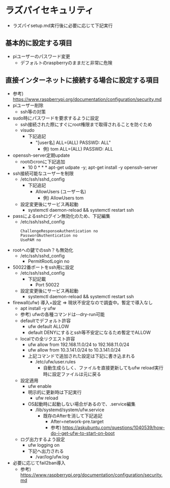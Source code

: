 # ラズパイセキュリティ

* ラズパイsetup.md実行後に必要に応じて下記実行

## 基本的に設定する項目

* piユーザーのパスワード変更
  * デフォルトのraspberryのままだと非常に危険

## 直接インターネットに接続する場合に設定する項目

* 参考) https://www.raspberrypi.org/documentation/configuration/security.md
* piユーザー削除
  * ssh等の対策
* sudo時にパスワードを要求するように設定
  * ssh接続された際にすぐにroot権限まで取得されることを防ぐため
  * visudo
    * 下記追記
      * "[user名] ALL=(ALL) PASSWD: ALL"
        * 例) tom ALL=(ALL) PASSWD: ALL
* openssh-server定期update
  * rootのcronに下記追加
    * 10 0 * * * apt-get udpate -y; apt-get install -y openssh-server
* ssh接続可能なユーザーを制限
  * /etc/ssh/sshd_config
    * 下記追記
      * AllowUsers (ユーザー名)
        * 例) AllowUsers tom
  * 設定変更後にサービス再起動
    * systemctl daemon-reload && systemctl restart ssh
* passによるsshログイン無効化のため、下記編集
  * /etc/ssh/sshd_config
    ```
    ChallengeResponseAuthentication no
    PasswordAuthentication no
    UsePAM no
    ```
* rootへの鍵でのssh？も無効化
  * /etc/ssh/sshd_config
    * PermitRootLogin no
* 50022番ポートをssh用に設定
  * /etc/ssh/sshd_config
    * 下記記載
      * Port 50022
  * 設定変更後にサービス再起動
    * systemctl daemon-reload && systemctl restart ssh
* firewall(ufw) 導入+設定 => 現状不安定なので調査中。暫定で導入なし
  * apt install -y ufw
  * 参考) ufwの各種コマンドは--dry-run可能
  * defaultでデフォルト許容
    * ufw default ALLOW
    * default DENYにするとssh等不安定になるため暫定でALLOW
  * localでの全リクエスト許容
    * ufw allow from 192.168.11.0/24 to 192.168.11.0/24
    * ufw allow from 10.3.141.0/24 to 10.3.141.0/24
    * 上記コマンドで追加された設定は下記に書き込まれる
      * /etc/ufw/user.rules
        * 自動生成らしく、ファイルを直接更新してもufw reload実行時に設定ファイルは元に戻る
  * 設定適用  
    * ufw enable
    * 明示的に更新時は下記実行
      * ufw reload
    * OS起動時に起動しない場合があるので、.service編集
      * /lib/systemd/system/ufw.service
        * 既存のAfterを消して下記追記
          * After=network-pre.target
          * 参考) https://askubuntu.com/questions/1040539/how-do-i-get-ufw-to-start-on-boot
  * ログ出力するよう設定
    * ufw logging on
    * 下記へ出力される
      * /var/log/ufw.log
* 必要に応じてfail2ban導入
  * 参考) https://www.raspberrypi.org/documentation/configuration/security.md
